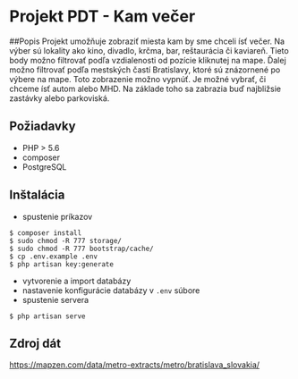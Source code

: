 # Projekt PDT - Kam večer

##Popis
Projekt umožňuje zobraziť miesta kam by sme chceli ísť večer.
Na výber sú lokality ako kino, divadlo, krčma, bar, reštaurácia či kaviareň.
Tieto body možno filtrovať podľa vzdialenosti od pozície kliknutej na mape.
Ďalej možno filtrovať podľa mestských častí Bratislavy, ktoré sú znázornené
po výbere na mape. Toto zobrazenie možno vypnúť.
Je možné vybrať, či chceme ísť autom alebo MHD. Na základe toho sa zabrazia
buď najbližsie zastávky alebo parkoviská.
## Požiadavky
- PHP > 5.6
- composer
- PostgreSQL

## Inštalácia
- spustenie príkazov
```
$ composer install
$ sudo chmod -R 777 storage/
$ sudo chmod -R 777 bootstrap/cache/
$ cp .env.example .env
$ php artisan key:generate
```
- vytvorenie a import databázy
- nastavenie konfigurácie databázy v `.env` súbore
- spustenie servera
```
$ php artisan serve
```

## Zdroj dát
https://mapzen.com/data/metro-extracts/metro/bratislava_slovakia/
